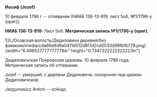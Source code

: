 **Иосиф (Jozef)**

10 февраля 1796 г -- отпевание (НИАБ 136-13-919, лист 5об, №1/1796-у
(ориг)).

**НИАБ 136-13-919:** Лист 5об. **Метрическая запись №1/1796-у (ориг).**

![](./Осовская волость/Дедиловичи деревня/без фамилии/media/cda66e8d9a0411d012d6f7d2cd2533d99fb1b779.png){width="6.496527777777778in"
height="0.7347222222222223in"}

Дедиловичская Покровская церковь. 10 февраля 1796 года. Метрическая
запись об отпевании.

Jozef -- умерший, с деревни Дедиловичи, похоронен при церкви
Дедиловичской.

Jazgunowicz Antoni -- ксёндз.
